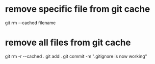 # remove specific file from git cache
  git rm --cached filename

# remove all files from git cache
  git rm -r --cached .
  git add .
  git commit -m ".gitignore is now working"
